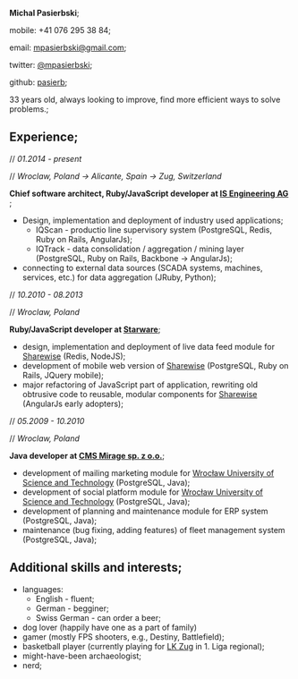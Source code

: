 **Michal Pasierbski**;

mobile: +41 076 295 38 84;

email: [mpasierbski@gmail.com](mailto:mpasierbski@gmail.com);

twitter: [@mpasierbski](https://twitter.com/mpasierbski);

github: [pasierb](https://github.com/pasierb);

33 years old, always looking to improve, find more efficient ways to solve problems.;


Experience;
-----------

// *01.2014 - present*

// *Wroclaw, Poland -> Alicante, Spain -> Zug, Switzerland*

**Chief software architect, Ruby/JavaScript developer at [IS Engineering AG](http://isengineering.com)** ;

- Design, implementation and deployment of industry used applications;
  - IQScan - productio line supervisory system  (PostgreSQL, Redis, Ruby on Rails, AngularJs);
  - IQTrack - data consolidation / aggregation / mining layer  (PostgreSQL, Ruby on Rails, Backbone -> AngularJs);
- connecting to external data sources (SCADA systems, machines, services, etc.) for data aggregation (JRuby, Python);

// *10.2010 - 08.2013*

// *Wroclaw, Poland*

**Ruby/JavaScript developer at [Starware](http://www.starware.com.pl/)**;

- design, implementation and deployment of live data feed module for [Sharewise](https://www.sharewise.com/us/) (Redis, NodeJS);
- development of mobile web version of [Sharewise](https://www.sharewise.com/us/) (PostgreSQL, Ruby on Rails, JQuery mobile);
- major refactoring of JavaScript part of application, rewriting old obtrusive code to reusable, modular components for [Sharewise](https://www.sharewise.com/us/) (AngularJs early adopters);

// *05.2009 - 10.2010*

// *Wroclaw, Poland*

**Java developer at [CMS Mirage sp. z o.o.](http://www.cmsmirage.pl/)**;

- development of mailing marketing module for [Wrocław University of Science and Technology](http://pwr.edu.pl/en/) (PostgreSQL, Java);
- development of social platform module for [Wrocław University of Science and Technology](http://pwr.edu.pl/en/) (PostgreSQL, Java);
- development of planning and maintenance module for ERP system (PostgreSQL, Java);
- maintenance (bug fixing, adding features) of fleet management system (PostgreSQL, Java);

Additional skills and interests;
--------------------------------

- languages:
  - English - fluent;
  - German - begginer;
  - Swiss German - can order a beer;
- dog lover (happily have one as a part of family)
- gamer (mostly FPS shooters, e.g., Destiny, Battlefield);
- basketball player (currently playing for [LK Zug](http://www.lkz-basketball.ch/) in 1. Liga regional);
- might-have-been archaeologist;
- nerd;
